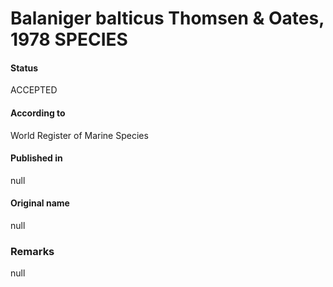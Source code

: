 Balaniger balticus Thomsen & Oates, 1978 SPECIES
=======

#### Status
ACCEPTED

#### According to
World Register of Marine Species

#### Published in
null

#### Original name
null

### Remarks
null